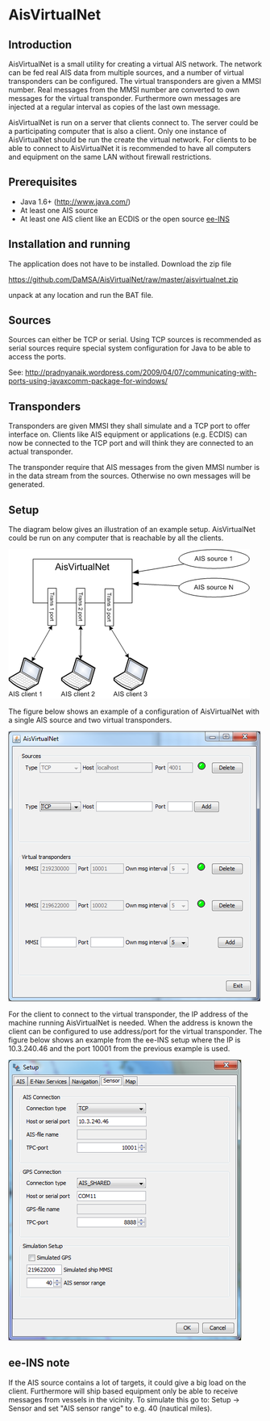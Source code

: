 # AisVirtualNet #

## Introduction ##

AisVirtualNet is a small utility for creating a virtual AIS network. The network can be fed
real AIS data from multiple sources, and a number of virtual transponders can be configured.
The virtual transponders are given a MMSI number. Real messages from the MMSI number are converted
to own messages for the virtual transponder. Furthermore own messages are injected at a regular 
interval as copies of the last own message.   

AisVirtualNet is run on a server that clients connect to. The server could be a participating
computer that is also a client. Only one instance of AisVirtualNet should be run the create
the virtual network. For clients to be able to connect to AisVirtualNet it is recommended to have
all computers and equipment on the same LAN without firewall restrictions.

## Prerequisites ##

* Java 1.6+ (http://www.java.com/)
* At least one AIS source
* At least one AIS client like an ECDIS or the open source [ee-INS](https://github.com/DaMSA/ee-INS)

## Installation and running ##

The application does not have to be installed. Download the zip file

https://github.com/DaMSA/AisVirtualNet/raw/master/aisvirtualnet.zip

unpack at any location and run the BAT file.

## Sources ##

Sources can either be TCP or serial. Using TCP sources is recommended as serial sources 
require special system configuration for Java to be able to access the ports.

See: http://pradnyanaik.wordpress.com/2009/04/07/communicating-with-ports-using-javaxcomm-package-for-windows/

## Transponders ##

Transponders are given MMSI they shall simulate and a TCP port to offer interface on. 
Clients like AIS equipment or applications (e.g. ECDIS) can now be connected to the TCP port and 
will think they are connected to an actual transponder.

The transponder require that AIS messages from the given MMSI number is in the data stream from
the sources. Otherwise no own messages will be generated.
  
## Setup ##

The diagram below gives an illustration of an example setup. AisVirtualNet could be run on any computer
that is reachable by all the clients.

![Diagram](https://github.com/DaMSA/AisVirtualNet/raw/master/doc/Diagram.png) 

The figure below shows an example of a configuration of AisVirtualNet with a single AIS source and 
two virtual transponders.

![Example](https://github.com/DaMSA/AisVirtualNet/raw/master/doc/Example.png)

For the client to connect to the virtual transponder, the IP address of the machine running 
AisVirtualNet is needed. When the address is known the client can be configured to use address/port
for the virtual transponder. The figure below shows an example from the ee-INS setup where the 
IP is 10.3.240.46 and the port 10001 from the previous example is used.

![Setup](https://github.com/DaMSA/AisVirtualNet/raw/master/doc/Setup.png)

## ee-INS note ## 

If the AIS source contains a lot of targets, it could give a big load on the client.
Furthermore will ship based equipment only be able to receive messages from vessels in the 
vicinity. To simulate this go to: Setup -> Sensor and set "AIS sensor range" to e.g. 40 
(nautical miles). 
